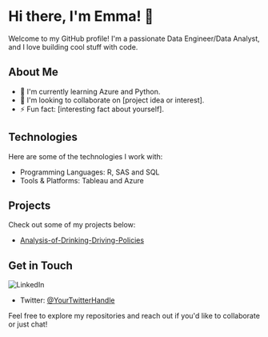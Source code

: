 # Hi there, I'm Emma! 👋

Welcome to my GitHub profile! I'm a passionate Data Engineer/Data Analyst, and I love building cool stuff with code.

## About Me

- 🌱 I'm currently learning Azure and Python.
- 👯 I'm looking to collaborate on [project idea or interest].
- ⚡ Fun fact: [interesting fact about yourself].

## Technologies

Here are some of the technologies I work with:

- Programming Languages: R, SAS and SQL
- Tools & Platforms: Tableau and Azure

## Projects

Check out some of my projects below:

- [Analysis-of-Drinking-Driving-Policies](https://github.com/wang-emma/Analysis-of-Drinking-Driving-Policies)

## Get in Touch

![LinkedIn](https://img.shields.io/badge/Linkedin-0A66C2?style=for-the-badge&logo=LinkedIn&logoColor=white)
- Twitter: [@YourTwitterHandle](link)

Feel free to explore my repositories and reach out if you'd like to collaborate or just chat!
